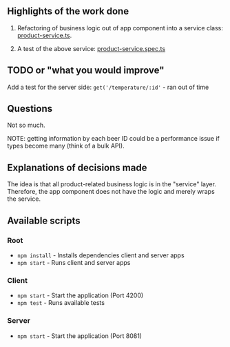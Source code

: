 ## Highlights of the work done

1. Refactoring of business logic out of app component into a service class: [product-service.ts](https://github.com/dmitrynovik/ng-code-challenge/blob/master/client/src/app/services/product-service.ts).

2. A test of the above service: [product-service.spec.ts](https://github.com/dmitrynovik/ng-code-challenge/blob/master/client/src/app/services/product-service.spec.ts)

## TODO or "what you would improve"
Add a test for the server side: `get('/temperature/:id'` - ran out of time

## Questions
Not so much.

NOTE: getting information by each beer ID could be a performance issue if types become many (think of a bulk API).

## Explanations of decisions made
The idea is that all product-related business logic is in the "service" layer. 
Therefore, the app component does not have the logic and merely wraps the service.

## Available scripts

### Root
- `npm install` - Installs dependencies client and server apps
- `npm start` - Runs client and server apps

### Client
- `npm start` - Start the application (Port 4200)
- `npm test` - Runs available tests

### Server
- `npm start` - Start the application (Port 8081)
